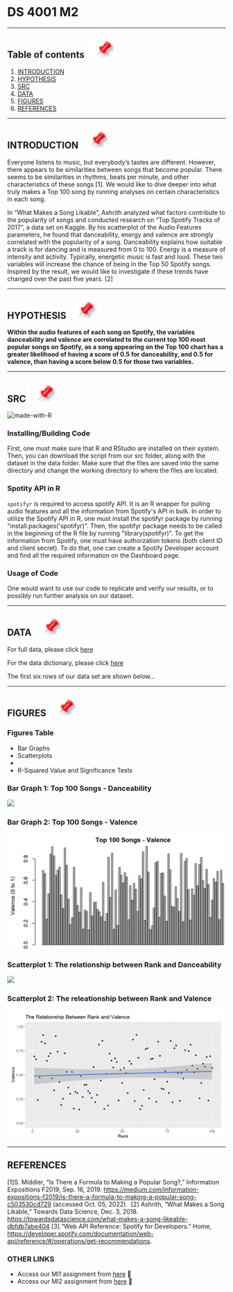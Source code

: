 # DS 4001 M2
---

## Table of contents[![](./images/pin.svg)](#table-of-contents)
1. [INTRODUCTION](#introduction)
2. [HYPOTHESIS](#hypothesis)
3. [SRC](#src)
4. [DATA](#data)
5. [FIGURES](#figures)
6. [REFERENCES](#references)

---

## INTRODUCTION[![](./images/pin.svg)](#introduction)

Everyone listens to music, but everybody’s tastes are different. However, there appears to be similarities between songs that become popular. There seems to be similarities in rhythms, beats per minute, and other characteristics of these songs [1]. We would like to dive deeper into what truly makes a Top 100 song by running analyses on certain characteristics in each song. 

In “What Makes a Song Likable”, Ashrith analyzed what factors contribute to the popularity of songs and conducted research on “Top Spotify Tracks of 2017”, a data set on Kaggle. By his scatterplot of the Audio Features parameters, he found that danceability, energy and valence are strongly correlated with the popularity of a song. Danceability explains how suitable a track is for dancing and is measured from 0 to 100. Energy is a measure of intensity and activity. Typically, energetic music is fast and loud. These two variables will increase the chance of being in the Top 50 Spotify songs. Inspired by the result, we would like to investigate if these trends have changed over the past five years. [2]


---

## HYPOTHESIS[![](./images/pin.svg)](#hypothesis)

**Within the audio features of each song on Spotify, the variables danceability and valence are correlated to the current top 100 most popular songs on Spotify, as a song appearing on the Top 100 chart has a greater likelihood of having a score of 0.5 for danceability, and 0.5 for valence, than having a score below 0.5 for those two variables.**

---

## SRC[![](./images/pin.svg)](#src)
![made-with-R](https://img.shields.io/badge/Made%20with-R-1f425f.svg)<br>

### Installing/Building Code

First, one must make sure that R and RStudio are installed on their system. Then, you can download the script from our src folder, along with the dataset in the data folder. Make sure that the files are saved into the same directory and change the working directory to where the files are located. 

### Spotity API in R
`spotifyr` is required to access spotify API. It is an R wrapper for pulling audio features and all the information from Spotify's API in bulk. In order to utilize the Spotify API in R, one must install the spotifyr package by running "install.packages('spotifyr)". Then, the spotifyr package needs to be called in the beginning of the R file by running "library(spotifyr)". To get the information from Spotify, one must have authorzation tokens (both client ID and client secret). To do that, one can create a Spotify Developer account and find all the required information on the Dashboard page.

### Usage of Code

One would want to use our code to replicate and verify our results, or to possibly run further analysis on our dataset.


---
## DATA[![](./images/pin.svg)](#data)
For full data, please click [here]()

For the data dictionary, please click [here](./data/Data_Dictionary)

The first six rows of our data set are shown below...



---

## FIGURES![](./images/pin.svg)

### **Figures Table**
* Bar Graphs
* Scatterplots
* 
* R-Squared Value and Significance Tests

### **Bar Graph 1: Top 100 Songs - Danceability**
![](./images/top100danceabliity.png)

### **Bar Graph 2: Top 100 Songs - Valence**
![](./images/top100valence.png)

### **Scatterplot 1: The relationship between Rank and Danceability**
![](./images/rankanddanceabliity.png)

### **Scatterplot 2: The releationship between Rank and Valence**
![](./images/rankandvalence.png)


---

## REFERENCES

[1]S. Middler, “Is There a Formula to Making a Popular Song?,” Information Expositions F2019, Sep. 16, 2019. https://medium.com/information-expositions-f2019/is-there-a-formula-to-making-a-popular-song-c503530cd729 (accessed Oct. 05, 2022).
‌
[2] Ashrith, “What Makes a Song Likable,” Towards Data Science, Dec. 3, 2018. https://towardsdatascience.com/what-makes-a-song-likeable-dbfdb7abe404
[3].“Web API Reference: Spotify for Developers.” Home, https://developer.spotify.com/documentation/web-api/reference/#/operations/get-recommendations. 


### OTHER LINKS

- Access our MI1 assignment from [here](https://collab.its.virginia.edu/access/content/attachment/856376d0-e4da-47eb-9375-a797b1752c6f/Assignments/9e9b7b2b-222c-49b7-9cdf-ab961fabc74c/M1-2%20Establish%20Data%20to%20Analysis%20Plan%20_1_.pdf) 👋
- Access our MI2 assignment from [here](https://collab.its.virginia.edu/access/content/attachment/856376d0-e4da-47eb-9375-a797b1752c6f/Assignments/3cec6e30-17b0-4b8b-9e66-2a74e88cf55b/M2-2%20Group%206.pdf) 🤝
